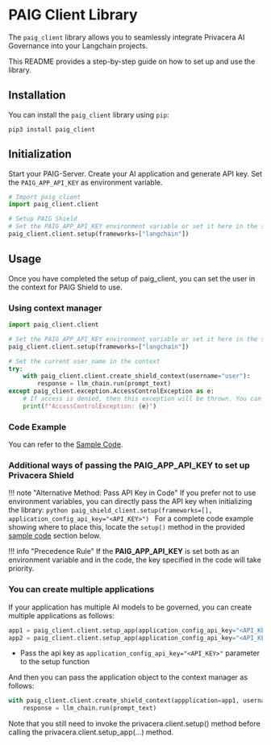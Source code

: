# PAIG Client Library

The `paig_client` library allows you to seamlessly integrate Privacera AI Governance into your Langchain projects. 

This README provides a step-by-step guide on how to set up and use the library.

## Installation

You can install the `paig_client` library using `pip`:

```shell
pip3 install paig_client
```

## Initialization
Start your PAIG-Server. Create your AI application and generate API key.
Set the `PAIG_APP_API_KEY` as environment variable.

```python
# Import paig_client
import paig_client.client

# Setup PAIG Shield
# Set the PAIG_APP_API_KEY environment variable or set it here in the setup method
paig_client.client.setup(frameworks=["langchain"])
```

## Usage
Once you have completed the setup of paig_client, you can set the user in the context 
for PAIG Shield to use.

### Using context manager

```python
import paig_client.client

# Set the PAIG_APP_API_KEY environment variable or set it here in the setup method
paig_client.client.setup(frameworks=["langchain"])

# Set the current user_name in the context
try:
    with paig_client.client.create_shield_context(username="user"):
        response = llm_chain.run(prompt_text)
except paig_client.exception.AccessControlException as e:
    # If access is denied, then this exception will be thrown. You can handle it accordingly.
    print(f"AccessControlException: {e}")
```

### Code Example
You can refer to the [Sample Code](../../integration/python-applications.md).


### Additional ways of passing the PAIG_APP_API_KEY to set up Privacera Shield

!!! note "Alternative Method: Pass API Key in Code"
    If you prefer not to use environment variables, you can directly pass the API key when initializing the library:
        ```python
        paig_shield_client.setup(frameworks=[], application_config_api_key="<API_KEY>")
        ```
    For a complete code example showing where to place this, locate the `setup()` method in the provided [sample code](#sample-code) section below.

!!! info "Precedence Rule"
    If the __PAIG_APP_API_KEY__ is set both as an environment variable and in the code, the key specified in the code will take priority.


### You can create multiple applications

If your application has multiple AI models to be governed, you can create multiple applications as follows:

```python
app1 = paig_client.client.setup_app(application_config_api_key="<API_KEY>")
app2 = paig_client.client.setup_app(application_config_api_key="<API_KEY>")
```

- Pass the api key as ```application_config_api_key="<API_KEY>"``` parameter to the setup function

And then you can pass the application object to the context manager as follows:

```python
with paig_client.client.create_shield_context(appplication=app1, username="user"):
    response = llm_chain.run(prompt_text)
```

Note that you still need to invoke the privacera.client.setup() method before calling the 
privacera.client.setup_app(...) method.
